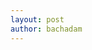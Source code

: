 ```yaml
---
layout: post
author: bachadam
---
```


<script src="https://unpkg.com/unmute" data-add-button="true"></script>
<script src="{{ base.url | prepend: site.url }}/assets/js/NexusUI.js"></script>
<script src="{{ base.url | prepend: site.url }}/assets/js/p5/p5.sound.js"></script>
<script src="{{ base.url | prepend: site.url }}/assets/js/20200401_orbits.js"></script>

<style media="screen">

    #controls{
        position: absolute;
        top: 20px;
        left: 40px;
    }

    #reverb-controls{
        position: absolute;
        right: 40px;
        top: 20px;
    }

    #unmute-button {
        background: rgba(47, 218, 223, 0.27);
        width: 40px;
        height: 40px;
        position: absolute;
        top: 150px;
        left: 45px;
    }

    #unmute-button.muted {
        background: rgba(247, 54, 11, 0.26);
    }

</style>


<div id="controls"></div>
<div id="reverb-controls"></div>

